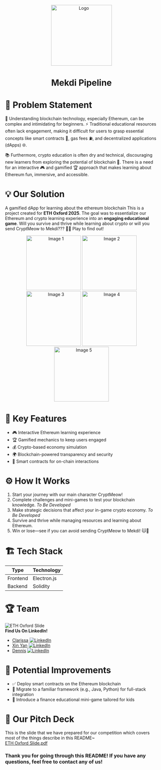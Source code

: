 <p align="center">
    <img src="https://github.com/user-attachments/assets/f9cbaf3c-bf47-4141-b896-7774033bc49d" alt="Logo" width="200"/>
</p>

<h1 align="center">Mekdi Pipeline</h1>

# 📝 Problem Statement
🧩 Understanding blockchain technology, especially Ethereum, can be complex and intimidating for beginners. ⚡ Traditional educational resources often lack engagement, making it difficult for users to grasp essential concepts like smart contracts 📝, gas fees ⛽, and decentralized applications (dApps) 🌐.  

📚 Furthermore, crypto education is often dry and technical, discouraging new learners from exploring the potential of blockchain 🚀. There is a need for an interactive 🎮 and gamified 🏆 approach that makes learning about Ethereum fun, immersive, and accessible.

# 💡 Our Solution
A gamified dApp for learning about the ethereum blockchain 
This is a project created for <b>ETH Oxford 2025</b>. The goal was to essentialize our Ethereum and crypto learning experience into an <b>engaging educational game</b>. Will you survive and thrive while learning 
about crypto or will you send CryptMeow to Mekdi??? 🍔😼 Play to find out!

<p align="center">
    <img src="https://github.com/user-attachments/assets/88368c05-89d0-4520-900e-48ee00326276" alt="Image 1" width="180"/>
    <img src="https://github.com/user-attachments/assets/bbcfe8b6-ade6-4641-bacb-99a10a6a6ee9" alt="Image 2" width="180"/>
    <img src="https://github.com/user-attachments/assets/9f12ac2b-90b6-41c1-888b-d7baa398f877" alt="Image 3" width="180"/>
    <img src="https://github.com/user-attachments/assets/fbe1dce6-7274-4923-9374-b4fa01fc8177" alt="Image 4" width="180"/>
    <img src="https://github.com/user-attachments/assets/2cad1023-a6fb-4590-ad1a-94ea522c10aa" alt="Image 5" width="180"/>
</p>

# 🔑 Key Features
- 🎮 Interactive Ethereum learning experience
- 🏆 Gamified mechanics to keep users engaged
- 💰 Crypto-based economy simulation
- 🌍 Blockchain-powered transparency and security
- 🤖 Smart contracts for on-chain interactions

# ⚙️ How It Works
1. Start your journey with our main character CryptMeow!
2. Complete challenges and mini-games to test your blockchain knowledge. *To Be Developed*
3. Make strategic decisions that affect your in-game crypto economy. *To Be Developed*
4. Survive and thrive while managing resources and learning about Ethereum.
5. Win or lose—see if you can avoid sending CryptMeow to Mekdi! 🐱💸

# 🏗️ Tech Stack
| Type         | Technology  |
| ---------    | ---------- |
| Frontend     | Electron.js |
| Backend      | Solidity    |

# 🏆 Team 
![ETH Oxford Slide](https://github.com/user-attachments/assets/713ac1c9-d2cf-4684-95bc-ed00ca74b6e1)  
<b>Find Us On LinkedIn! </b>
- [Clarissa](https://github.com/clarissachng) [![LinkedIn](https://img.shields.io/badge/LinkedIn-%230077B5.svg?logo=linkedin&logoColor=white)](https://www.linkedin.com/in/clarissa-chng/)
- [Xin Yan](https://github.com/zt22740) [![LinkedIn](https://img.shields.io/badge/LinkedIn-%230077B5.svg?logo=linkedin&logoColor=white)](https://www.linkedin.com/in/xin-yan-lim-70200b265/)
- [Dennis](https://github.com/kaungzhan) [![LinkedIn](https://img.shields.io/badge/LinkedIn-%230077B5.svg?logo=linkedin&logoColor=white)](https://www.linkedin.com/in/kaung-zaw-han-660614333/) 


# 🚀  Potential Improvements
- ✅ Deploy smart contracts on the Ethereum blockchain
- 🔄 Migrate to a familiar framework (e.g., Java, Python) for full-stack integration
- 🏫 Introduce a finance educational mini-game tailored for kids

# 📄 Our Pitch Deck
This is the slide that we have prepared for our competition which covers most of the things describe in this README~  
[ETH Oxford Slide.pdf](https://github.com/user-attachments/files/18724088/ETH.Oxford.Slide.pdf)

<h3>Thank you for going through this README! If you have any questions, feel free to contact any of us!</h3>
